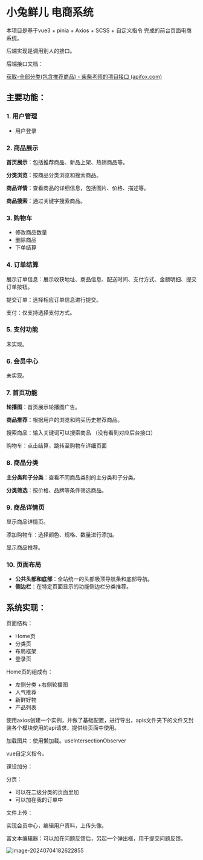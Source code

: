 

# 小兔鲜儿 电商系统  

本项目是基于vue3 + pinia + Axios + SCSS  + 自定义指令 完成的前台页面电商系统。

后端实现是调用别人的接口。

后端接口文档：

[获取-全部分类(包含推荐商品) - 柴柴老师的项目接口 (apifox.com)](https://apifox.com/apidoc/shared-c05cb8d7-e591-4d9c-aff8-11065a0ec1de/api-67132163)



## 主要功能：

### 1. **用户管理**

+ 用户登录

### 2. **商品展示**

**首页展示**：包括推荐商品、新品上架、热销商品等。

**分类浏览**：按商品分类浏览和搜索商品。

**商品详情**：查看商品的详细信息，包括图片、价格、描述等。

**商品搜索**：通过关键字搜索商品。

### 3. **购物车**

- 修改商品数量
- 删除商品
- 下单结算

### 4. **订单结算**

展示订单信息：展示收获地址、商品信息、配送时间、支付方式、金额明细、提交订单按钮。

提交订单：选择相应订单信息进行提交。

支付：仅支持选择支付方式。

### 5. **支付功能**

未实现。

### 6. **会员中心**

未实现。

### 7. **首页功能**

**轮播图**：首页展示轮播图广告。

**商品推荐**：根据用户的浏览和购买历史推荐商品。

搜索商品：输入关键词可以搜索商品  （没有看到对应后台接口）

购物车：点击结算，跳转至购物车详细页面

### 8. **商品分类**

**主分类和子分类**：查看不同商品类别的主分类和子分类。

**分类筛选**：按价格、品牌等条件筛选商品。

### 9. **商品详情页**

显示商品详情页。

添加购物车：选择颜色、规格、数量进行添加。

显示商品推荐。

### 10. **页面布局**

+ **公共头部和底部**：全站统一的头部吸顶导航条和底部导航。
+ **侧边栏**：在特定页面显示的功能侧边栏分类推荐。





## 系统实现：

页面结构：

- Home页
- 分类页
- 布局框架
- 登录页



Home页的组成有：

- 左侧分类 +右侧轮播图
- 人气推荐
- 新鲜好物
- 产品列表





使用axios创建一个实例，并做了基础配置，进行导出，apis文件夹下的文件又封装各个模块使用的api请求，提供给页面中使用。



加载图片：使用懒加载。useIntersectionObserver



vue自定义指令。













课设加分：

分页：

- 可以在二级分类的页面里加
- 可以加在我的订单中



文件上传：

实现会员中心，编辑用户资料，上传头像。



富文本编辑器：可以加在问题反馈后，另起一个弹出框，用于提交问题反馈。

![image-20240704182622855](https://knowledge-1312726591.cos.ap-guangzhou.myqcloud.com/images/markdown%E5%9B%BE%E7%89%87/img/202407041826903.png)

